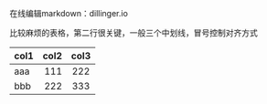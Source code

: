 在线编辑markdown：dillinger.io

比较麻烦的表格，第二行很关键，一般三个中划线，冒号控制对齐方式

| col1 | col2 | col3 |
|---|---:|:---:|
| aaa | 111 | 222 |
| bbb | 222 | 333 |
